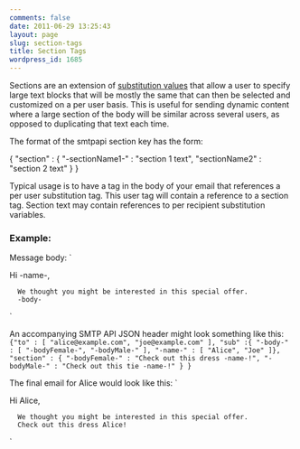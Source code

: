 ```yaml
---
comments: false
date: 2011-06-29 13:25:43
layout: page
slug: section-tags
title: Section Tags
wordpress_id: 1685
---
```


Sections are an extension of [substitution values](/documentation/api/smtp-api/developers-guide/substitution-tags/) that allow a user to specify large text blocks that will be mostly the same that can then be selected and customized on a per user basis. This is useful for sending dynamic content where a large section of the body will be similar across several users, as opposed to duplicating that text each time. 

The format of the smtpapi section key has the form:

{ "section" : { "-sectionName1-" : "section 1 text", "sectionName2" : "section 2 text" } }

Typical usage is to have a tag in the body of your email that references a per user substitution tag. This user tag will contain a reference to a section tag. Section text may contain references to per recipient substitution variables.



### Example:



Message body:
`

 
   Hi -name-,  

      We thought you might be interested in this special offer. 
      -body-
 

`

An accompanying SMTP API JSON header might look something like this:
`
{"to" : [ "alice@example.com", "joe@example.com" ], "sub" :{ "-body-" : [ "-bodyFemale-", "-bodyMale-" ], "-name-" : [ "Alice", "Joe" ]}, "section" : { "-bodyFemale-" : "Check out this dress -name-!", "-bodyMale-" : "Check out this tie -name-!" } }
`

The final email for Alice would look like this:
`

 
   Hi Alice,  

      We thought you might be interested in this special offer. 
      Check out this dress Alice!
 

`
